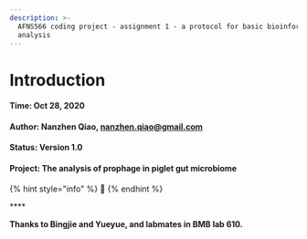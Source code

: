 ```yaml
---
description: >-
  AFNS566 coding project - assignment 1 - a protocol for basic bioinformatic
  analysis
---
```


# Introduction

#### Time: Oct 28, 2020

#### Author: Nanzhen Qiao, nanzhen.qiao@gmail.com

#### Status: Version 1.0

#### Project: The analysis of prophage in piglet gut microbiome





{% hint style="info" %}
 💪 
{% endhint %}

\*\*\*\*

**Thanks to Bingjie and Yueyue, and labmates in BMB lab 610.**

